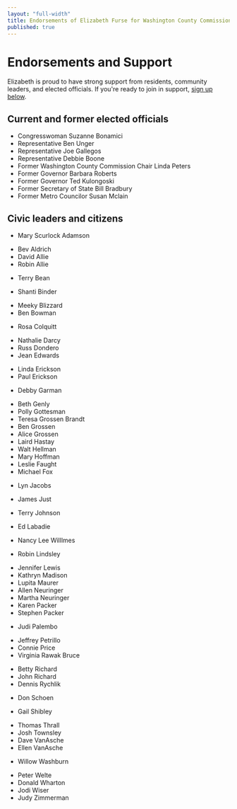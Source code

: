 ```yaml
---
layout: "full-width"
title: Endorsements of Elizabeth Furse for Washington County Commission District 4
published: true
---
```


# Endorsements and Support

Elizabeth is proud to have strong support from residents, community leaders, and elected officials. If you're ready to join in support, [sign up below](#endorse).



## Current and former elected officials

* Congresswoman Suzanne Bonamici
* Representative Ben Unger
* Representative Joe Gallegos
* Representative Debbie Boone
* Former Washington County Commission Chair Linda Peters
* Former Governor Barbara Roberts
* Former Governor Ted Kulongoski
* Former Secretary of State Bill Bradbury
* Former Metro Councilor Susan Mclain

## Civic leaders and citizens

* Mary Scurlock Adamson
- Bev Aldrich
- David Allie
- Robin Allie
* Terry Bean
- Shanti Binder
* Meeky Blizzard
* Ben Bowman
- Rosa Colquitt
* Nathalie Darcy
* Russ Dondero
* Jean Edwards
- Linda Erickson
- Paul Erickson
* Debby Garman
- Beth Genly
- Polly Gottesman
- Teresa Grossen Brandt
- Ben Grossen
- Alice Grossen
- Laird Hastay
- Walt Hellman
- Mary Hoffman
- Leslie Faught
- Michael Fox
* Lyn Jacobs
- James Just
* Terry Johnson
- Ed Labadie
* Nancy Lee Willlmes
- Robin Lindsley
* Jennifer Lewis
* Kathryn Madison
* Lupita Maurer
* Allen Neuringer
* Martha Neuringer
* Karen Packer
* Stephen Packer
- Judi Palembo
* Jeffrey Petrillo
* Connie Price
* Virginia Rawak Bruce
- Betty Richard
- John Richard
- Dennis Rychlik
* Don Schoen
- Gail Shibley
* Thomas Thrall
* Josh Townsley
* Dave VanAsche
* Ellen VanAsche
- Willow Washburn
* Peter Welte
* Donald Wharton
* Jodi Wiser
* Judy Zimmerman